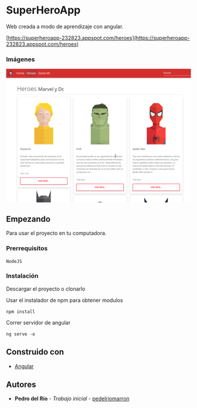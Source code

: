 # SuperHeroApp

Web creada a modo de aprendizaje con angular.

[https://superheroapp-232823.appspot.com/heroes](https://superheroapp-232823.appspot.com/heroes)



### Imágenes


![Texto alternativo](./src/assets/img/imgMD.png)


## Empezando

Para usar el proyecto en tu computadora.



### Prerrequisitos


```
NodeJS
```

### Instalación

Descargar el proyecto o clonarlo

Usar el instalador de npm para obtener modulos

```
npm install
```

Correr servidor de angular

```
ng serve -o
```


## Construido con

* [Angular](https://angular.io/docs)


## Autores

* **Pedro del Río** - *Trabajo inicial* - [pedelriomarron](https://github.com/pedelriomarron)
